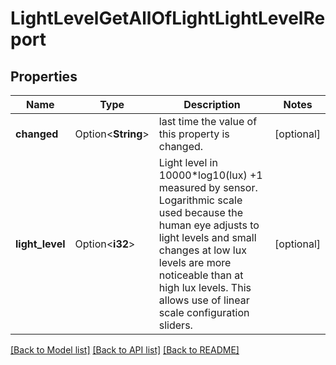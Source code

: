 # LightLevelGetAllOfLightLightLevelReport

## Properties

Name | Type | Description | Notes
------------ | ------------- | ------------- | -------------
**changed** | Option<**String**> | last time the value of this property is changed. | [optional]
**light_level** | Option<**i32**> | Light level in 10000*log10(lux) +1 measured by sensor. Logarithmic scale used because the human eye adjusts to light levels and small changes at low lux levels are more noticeable than at high lux levels. This allows use of linear scale configuration sliders.  | [optional]

[[Back to Model list]](../README.md#documentation-for-models) [[Back to API list]](../README.md#documentation-for-api-endpoints) [[Back to README]](../README.md)


